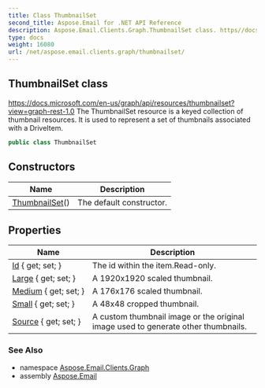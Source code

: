 ```yaml
---
title: Class ThumbnailSet
second_title: Aspose.Email for .NET API Reference
description: Aspose.Email.Clients.Graph.ThumbnailSet class. https//docs.microsoft.com/enus/graph/api/resources/thumbnailsetviewgraphrest1.0 The ThumbnailSet resource is a keyed collection of thumbnail resources. It is used to represent a set of thumbnails associated with a DriveItem
type: docs
weight: 16080
url: /net/aspose.email.clients.graph/thumbnailset/
---
```

## ThumbnailSet class

https://docs.microsoft.com/en-us/graph/api/resources/thumbnailset?view=graph-rest-1.0 The ThumbnailSet resource is a keyed collection of thumbnail resources. It is used to represent a set of thumbnails associated with a DriveItem.

```csharp
public class ThumbnailSet
```

## Constructors

| Name | Description |
| --- | --- |
| [ThumbnailSet](thumbnailset/)() | The default constructor. |

## Properties

| Name | Description |
| --- | --- |
| [Id](../../aspose.email.clients.graph/thumbnailset/id/) { get; set; } | The id within the item.Read-only. |
| [Large](../../aspose.email.clients.graph/thumbnailset/large/) { get; set; } | A 1920x1920 scaled thumbnail. |
| [Medium](../../aspose.email.clients.graph/thumbnailset/medium/) { get; set; } | A 176x176 scaled thumbnail. |
| [Small](../../aspose.email.clients.graph/thumbnailset/small/) { get; set; } | A 48x48 cropped thumbnail. |
| [Source](../../aspose.email.clients.graph/thumbnailset/source/) { get; set; } | A custom thumbnail image or the original image used to generate other thumbnails. |

### See Also

* namespace [Aspose.Email.Clients.Graph](../../aspose.email.clients.graph/)
* assembly [Aspose.Email](../../)


